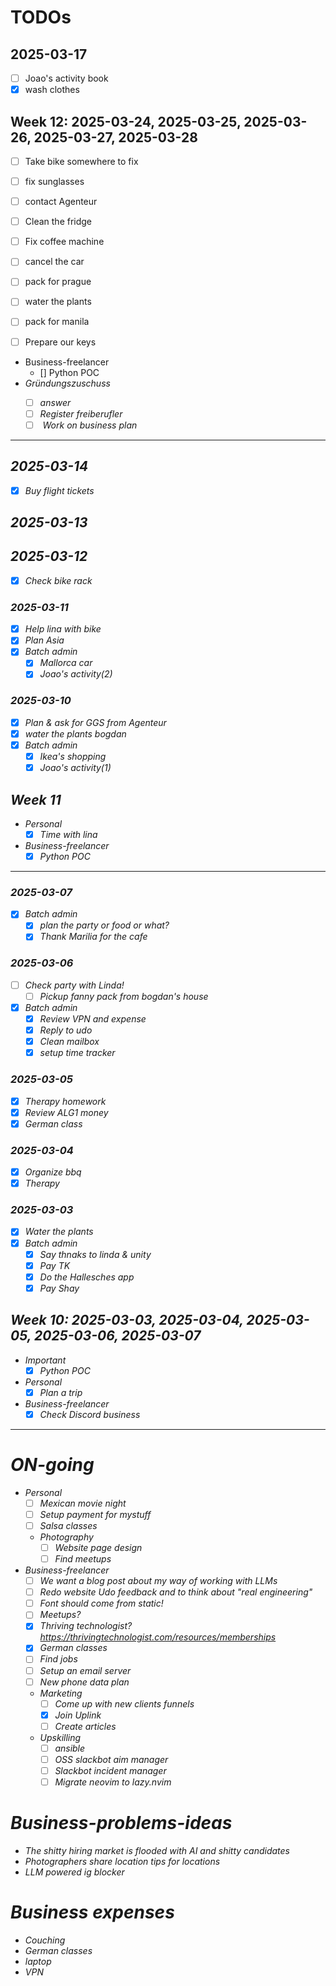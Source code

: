 # TODOs

## 2025-03-17
- [ ] Joao's activity book
- [x] wash clothes

## Week 12: 2025-03-24, 2025-03-25, 2025-03-26, 2025-03-27, 2025-03-28
- [ ] Take bike somewhere to fix
- [ ] fix sunglasses

- [ ] contact Agenteur

- [ ] Clean the fridge
- [ ] Fix coffee machine

- [ ] cancel the car

- [ ] pack for prague
- [ ] water the plants

- [ ] pack for manila
- [ ] Prepare our keys
-  Business-freelancer
    - [] Python POC <I>
- Gründungszuschuss <I>
    - [ ] answer
    - [ ] <Blocked>Register freiberufler
    - [ ] <Blocked> Work on business plan
----

## 2025-03-14
- [x] Buy flight tickets

## 2025-03-13

## 2025-03-12
- [x] Check bike rack

### 2025-03-11
- [x] Help lina with bike
- [x] Plan Asia
- [x] Batch admin
    - [x] Mallorca car
    - [x] Joao's activity(2)

### 2025-03-10
- [x] Plan & ask for GGS from Agenteur
- [x] water the plants bogdan
- [x] Batch admin
    - [x] Ikea's shopping
    - [x] Joao's activity(1)

## Week 11
-  Personal
    - [x] Time with lina
-  Business-freelancer
    - [x] Python POC <I>
-----

### 2025-03-07
- [x] Batch admin
    - [x] plan the party or food or what?
    - [x] Thank Marilia for the cafe

###  2025-03-06
- [ ] Check party with Linda!
    - [ ] Pickup fanny pack from bogdan's house
- [x] Batch admin
    - [x] Review VPN and expense
    - [x] Reply to udo
    - [x] Clean mailbox
    - [x] setup time tracker

###  2025-03-05
- [x] Therapy homework
- [x] Review ALG1 money
- [x] German class

###  2025-03-04
- [x] Organize bbq
- [x] Therapy

###  2025-03-03
- [x] Water the plants
- [x] Batch admin
    - [x] Say thnaks to linda & unity
    - [x] Pay TK
    - [x] Do the Hallesches app
    - [x] Pay Shay

## Week 10: 2025-03-03, 2025-03-04, 2025-03-05, 2025-03-06, 2025-03-07
-  Important
    - [x] Python POC <I>
-  Personal
    - [x] Plan a trip
-  Business-freelancer
    - [x] Check Discord business <I>

---

# ON-going
-  Personal
    - [ ] Mexican movie night
    - [ ] Setup payment for mystuff
    - [ ] Salsa classes
    -  Photography
        - [ ] Website page design
        - [ ] Find meetups
-  Business-freelancer
    - [ ] We want a blog post about my way of working with LLMs
    - [ ] Redo website Udo feedback and to think about "real engineering"
    - [ ] Font should come from static!
    - [ ] Meetups?
    - [x] Thriving technologist? https://thrivingtechnologist.com/resources/memberships
    - [x] German classes
    - [ ] Find jobs
    - [ ] Setup an email server
    - [ ] New phone data plan
    - Marketing
        - [ ] Come up with new clients funnels
        - [x] Join Uplink
        - [ ] Create articles
    -  Upskilling
        - [ ] ansible
        - [ ] OSS slackbot aim manager
        - [ ] Slackbot incident manager
        - [ ] Migrate neovim to lazy.nvim

# Business-problems-ideas
- The shitty hiring market is flooded with AI and shitty candidates
- Photographers share location tips for locations
- LLM powered ig blocker

#  Business expenses
- Couching
- German classes
- laptop
- VPN

